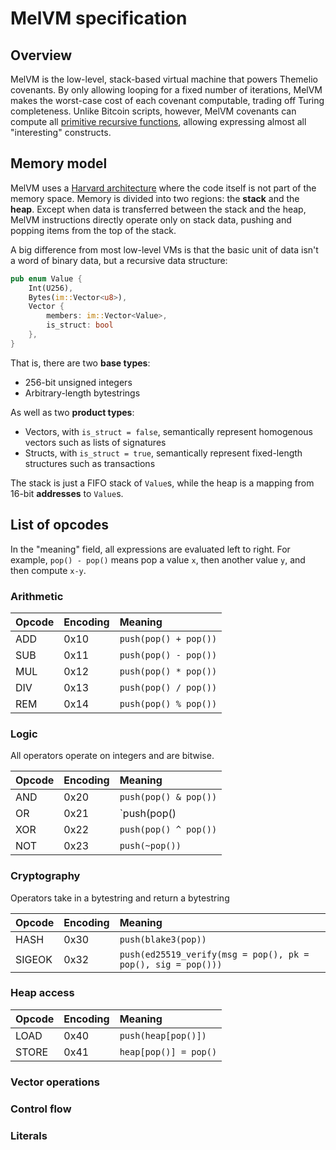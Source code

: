 # MelVM specification

## Overview

MelVM is the low-level, stack-based virtual machine that powers Themelio covenants. By only allowing looping for a fixed number of iterations, MelVM makes the worst-case cost of each covenant computable, trading off Turing completeness. Unlike Bitcoin scripts, however, MelVM covenants can compute all [primitive recursive functions](https://en.m.wikipedia.org/wiki/Primitive_recursive_function), allowing expressing almost all "interesting" constructs.

## Memory model

MelVM uses a [Harvard architecture](https://en.m.wikipedia.org/wiki/Harvard_architecture) where the code itself is not part of the memory space. Memory is divided into two regions: the **stack** and the **heap**. Except when data is transferred between the stack and the heap, MelVM instructions directly operate only on stack data, pushing and popping items from the top of the stack.

A big difference from most low-level VMs is that the basic unit of data isn't a word of binary data, but a recursive data structure:

```rust
pub enum Value {
    Int(U256),
    Bytes(im::Vector<u8>),
    Vector {
        members: im::Vector<Value>, 
        is_struct: bool
    },
}
```

That is, there are two **base types**:

* 256-bit unsigned integers
* Arbitrary-length bytestrings

As well as two **product types**:

* Vectors, with `is_struct = false`, semantically represent homogenous vectors such as lists of signatures
* Structs, with `is_struct = true`, semantically represent fixed-length structures such as transactions

The stack is just a FIFO stack of `Value`s, while the heap is a mapping from 16-bit **addresses** to `Value`s.

## List of opcodes

In the "meaning" field, all expressions are evaluated left to right. For example, `pop() - pop()` means pop a value `x`, then another value `y`, and then compute `x-y`.

### Arithmetic

| Opcode | Encoding | Meaning |
| :--- | :--- | :--- |
| ADD | 0x10 | `push(pop() + pop())` |
| SUB | 0x11 | `push(pop() - pop())` |
| MUL | 0x12 | `push(pop() * pop())` |
| DIV | 0x13 | `push(pop() / pop())` |
| REM | 0x14 | `push(pop() % pop())` |

### Logic

All operators operate on integers and are bitwise.

| Opcode | Encoding | Meaning |
| :--- | :--- | :--- |
| AND | 0x20 | `push(pop() & pop())` |
| OR | 0x21 | `push(pop() | pop())` |
| XOR | 0x22 | `push(pop() ^ pop())` |
| NOT | 0x23 | `push(~pop())` |

### Cryptography

Operators take in a bytestring and return a bytestring

| Opcode | Encoding | Meaning |
| :--- | :--- | :--- |
| HASH | 0x30 | `push(blake3(pop))` |
| SIGEOK | 0x32 | `push(ed25519_verify(msg = pop(), pk = pop(), sig = pop()))` |

### Heap access

| Opcode | Encoding | Meaning |
| :--- | :--- | :--- |
| LOAD | 0x40 | `push(heap[pop()])` |
| STORE | 0x41 | `heap[pop()] = pop()` |

### Vector operations

### Control flow

### Literals



